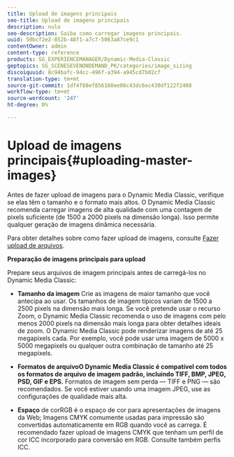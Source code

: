 ```yaml
---
title: Upload de imagens principais
seo-title: Upload de imagens principais
description: nulo
seo-description: Saiba como carregar imagens principais.
uuid: 50bcf2e2-852b-48f1-a7c7-5063a87ce9c1
contentOwner: admin
content-type: reference
products: SG_EXPERIENCEMANAGER/Dynamic-Media-Classic
geptopics: SG_SCENESEVENONDEMAND_PK/categories/image_sizing
discoiquuid: 8c94bafc-94cc-496f-a394-a945cd7b02cf
translation-type: tm+mt
source-git-commit: 1df4f88ef856160ee06c43dc6ec430df122f2408
workflow-type: tm+mt
source-wordcount: '247'
ht-degree: 0%

---
```



# Upload de imagens principais{#uploading-master-images}

Antes de fazer upload de imagens para o Dynamic Media Classic, verifique se elas têm o tamanho e o formato mais altos. O Dynamic Media Classic recomenda carregar imagens de alta qualidade com uma contagem de pixels suficiente (de 1500 a 2000 pixels na dimensão longa). Isso permite qualquer geração de imagens dinâmica necessária.

Para obter detalhes sobre como fazer upload de imagens, consulte [Fazer upload de arquivos](uploading-files.md#uploading_files).

**Preparação de imagens principais para upload**

Prepare seus arquivos de imagem principais antes de carregá-los no Dynamic Media Classic:

* **Tamanho da imagem**
Crie as imagens de maior tamanho que você antecipa ao usar. Os tamanhos de imagem típicos variam de 1500 a 2500 pixels na dimensão mais longa. Se você pretende usar o recurso Zoom, o Dynamic Media Classic recomenda o uso de imagens com pelo menos 2000 pixels na dimensão mais longa para obter detalhes ideais de zoom. O Dynamic Media Classic pode renderizar imagens de até 25 megapixels cada. Por exemplo, você pode usar uma imagem de 5000 x 5000 megapixels ou qualquer outra combinação de tamanho até 25 megapixels.

* **Formatos de arquivoO Dynamic Media Classic é compatível com todos os formatos de arquivo de imagem padrão, incluindo TIFF, BMP, JPEG, PSD, GIF e EPS.**
Formatos de imagem sem perda — TIFF e PNG — são recomendados. Se você estiver usando uma imagem JPEG, use as configurações de qualidade mais alta.

* **Espaço**
de corRGB é o espaço de cor para apresentações de imagens da Web; Imagens CMYK comumente usadas para impressão são convertidas automaticamente em RGB quando você as carrega. É recomendado fazer upload de imagens CMYK que tenham um perfil de cor ICC incorporado para conversão em RGB. Consulte também perfis ICC.
